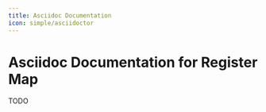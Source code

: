 ```yaml
---
title: Asciidoc Documentation
icon: simple/asciidoctor
---
```


# Asciidoc Documentation for Register Map

TODO
